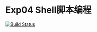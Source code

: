 # Exp04 Shell脚本编程


[![Build Status](https://travis-ci.com/ididChan/ShellProgramming.svg?token=y3VSyaqSAaFzpzZR6WsU&branch=branch0x01)](https://travis-ci.com/ididChan/ShellProgramming)
